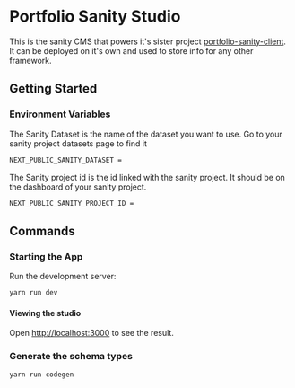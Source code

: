 # Portfolio Sanity Studio

This is the sanity CMS that powers it's sister project [portfolio-sanity-client](https://github.com/ickynavigator/portfolio-sanity-client). It can be deployed on it's own and used to store info for any other framework.

## Getting Started

### Environment Variables

The Sanity Dataset is the name of the dataset you want to use. Go to your sanity project datasets page to find it

```bash
NEXT_PUBLIC_SANITY_DATASET =
```

The Sanity project id is the id linked with the sanity project. It should be on the dashboard of your sanity project.

```bash
NEXT_PUBLIC_SANITY_PROJECT_ID =
```

## Commands

### Starting the App

Run the development server:

```bash
yarn run dev
```

#### Viewing the studio

Open [http://localhost:3000](http://localhost:3000) to see the result.

### Generate the schema types

```bash
yarn run codegen
```
